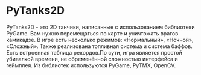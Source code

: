 # PyTanks2D
PyTanks2D - это 2D танчики, написанные с использованием библиотеки PyGame. Вам нужно перемещаться по карте и уничтожать врагов камикадзе. В игре есть несколько режимов: «Нормальный», «Ночной», «Сложный». Также реализована топливная система и система баффов. Есть встроенная таблица рекордов.По сути, игра является простой убивалкой времени, не обременённой сложностью интерфейса и геймплея.
Из библиотек используются PyGame, PyTMX, OpenCV.